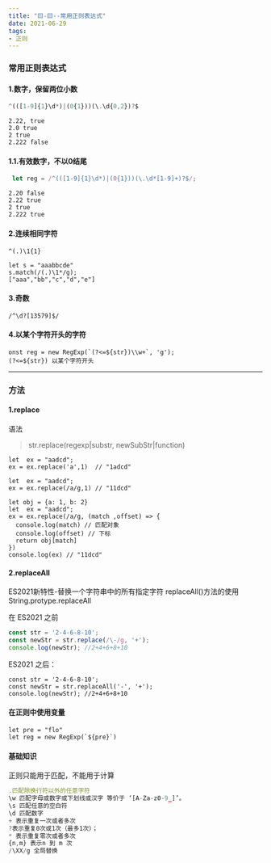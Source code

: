 ```yaml
---
title: "🟨-🟨--常用正则表达式"
date: 2021-06-29
tags: 
- 正则
---
```

### 常用正则表达式
#### 1.数字，保留两位小数
```js
^(([1-9]{1}\d*)|(0{1}))(\.\d{0,2})?$
```

```
2.22, true
2.0 true
2 true
2.222 false
```
#### 1.1.有效数字，不以0结尾
```js
 let reg = /^(([1-9]{1}\d*)|(0{1}))(\.\d*[1-9]+)?$/;
```
```
2.20 false
2.22 true
2 true
2.222 true
```
#### 2.连续相同字符
```
^(.)\1{1}
```
```
let s = "aaabbcde"
s.match(/(.)\1*/g);
["aaa","bb","c","d","e"]
```
#### 3.奇数
```
/^\d?[13579]$/
```
#### 4.以某个字符开头的字符
```
onst reg = new RegExp(`(?<=${str})\\w+`, 'g');
(?<=${str}) 以某个字符开头
```

-----


### 方法

#### 1.replace 
语法
> str.replace(regexp|substr, newSubStr|function)
```
let  ex = "aadcd";
ex = ex.replace('a',1)  // "1adcd"
```

```
let  ex = "aadcd";
ex = ex.replace(/a/g,1) // "11dcd"
```

```
let obj = {a: 1, b: 2}
let  ex = "aadcd";
ex = ex.replace(/a/g, (match ,offset) => {
  console.log(match) // 匹配对象
  console.log(offset) // 下标
  return obj[match]
})
console.log(ex) // "11dcd"
```
#### 2.replaceAll
ES2021新特性-替换一个字符串中的所有指定字符 replaceAll()方法的使用
String.protype.replaceAll

在 ES2021 之前

```js
const str = '2-4-6-8-10';
const newStr = str.replace(/\-/g, '+');
console.log(newStr); //2+4+6+8+10
```

ES2021 之后：

```
const str = '2-4-6-8-10';
const newStr = str.replaceAll('-', '+');
console.log(newStr); //2+4+6+8+10
```

#### 在正则中使用变量

```
let pre = "flo"
let reg = new RegExp(`${pre}`)
```


#### 基础知识
正则只能用于匹配，不能用于计算
 ```js
.匹配除换行符以外的任意字符
\w 匹配字母或数字或下划线或汉字 等价于 ‘[A-Za-z0-9_]’。
\s 匹配任意的空白符
\d 匹配数字
+ 表示重复一次或者多次
?表示重复0次或1次（最多1次）；
* 表示重复零次或者多次
{n,m} 表示n 到 m 次
/\XX/g 全局替换
```
